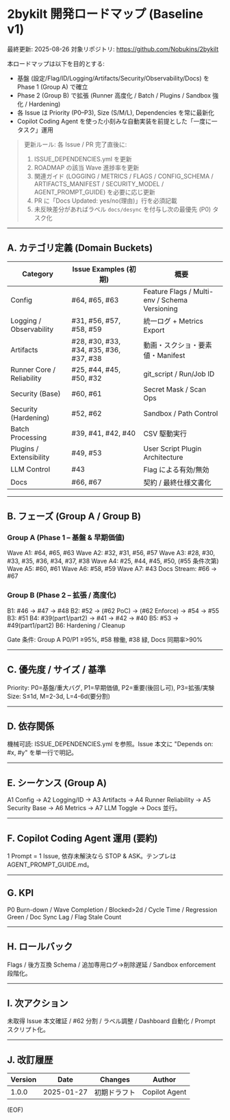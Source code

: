 # 2bykilt 開発ロードマップ (Baseline v1)

最終更新: 2025-08-26
対象リポジトリ: https://github.com/Nobukins/2bykilt

本ロードマップは以下を目的とする:
- 基盤 (設定/Flag/ID/Logging/Artifacts/Security/Observability/Docs) を Phase 1 (Group A) で確立
- Phase 2 (Group B) で拡張 (Runner 高度化 / Batch / Plugins / Sandbox 強化 / Hardening)
- 各 Issue は Priority (P0–P3), Size (S/M/L), Dependencies を常に最新化
- Copilot Coding Agent を使った小刻みな自動実装を前提とした「一度に一タスク」運用

> 更新ルール: 各 Issue / PR 完了直後に:
> 1. ISSUE_DEPENDENCIES.yml を更新
> 2. ROADMAP の該当 Wave 進捗率を更新
> 3. 関連ガイド (LOGGING / METRICS / FLAGS / CONFIG_SCHEMA / ARTIFACTS_MANIFEST / SECURITY_MODEL / AGENT_PROMPT_GUIDE) を必要に応じ更新
> 4. PR に「Docs Updated: yes/no(理由)」行を必須記載
> 5. 未反映差分があればラベル `docs/desync` を付与し次の最優先 (P0) タスク化

---
## A. カテゴリ定義 (Domain Buckets)
| Category | Issue Examples (初期) | 概要 |
|----------|-----------------------|------|
| Config | #64, #65, #63 | Feature Flags / Multi-env / Schema Versioning |
| Logging / Observability | #31, #56, #57, #58, #59 | 統一ログ + Metrics Export |
| Artifacts | #28, #30, #33, #34, #35, #36, #37, #38 | 動画・スクショ・要素値・Manifest |
| Runner Core / Reliability | #25, #44, #45, #50, #32 | git_script / Run/Job ID |
| Security (Base) | #60, #61 | Secret Mask / Scan Ops |
| Security (Hardening) | #52, #62 | Sandbox / Path Control |
| Batch Processing | #39, #41, #42, #40 | CSV 駆動実行 |
| Plugins / Extensibility | #49, #53 | User Script Plugin Architecture |
| LLM Control | #43 | Flag による有効/無効 |
| Docs | #66, #67 | 契約 / 最終仕様文書化 |

---
## B. フェーズ (Group A / Group B)
### Group A (Phase 1 – 基盤 & 早期価値)
Wave A1: #64, #65, #63
Wave A2: #32, #31, #56, #57
Wave A3: #28, #30, #33, #35, #36, #34, #37, #38
Wave A4: #25, #44, #45, #50, (#55 条件次第)
Wave A5: #60, #61
Wave A6: #58, #59
Wave A7: #43
Docs Stream: #66 → #67

### Group B (Phase 2 – 拡張 / 高度化)
B1: #46 → #47 → #48
B2: #52 → (#62 PoC) → (#62 Enforce) → #54 → #55
B3: #51
B4: #39(part1/part2) → #41 → #42 → #40
B5: #53 → #49(part1/part2)
B6: Hardening / Cleanup

Gate 条件: Group A P0/P1 ≥95%, #58 稼働, #38 緑, Docs 同期率>90%

---
## C. 優先度 / サイズ / 基準
Priority: P0=基盤/重大バグ, P1=早期価値, P2=重要(後回し可), P3=拡張/実験
Size: S≤1d, M=2-3d, L=4-6d(要分割)

---
## D. 依存関係
機械可読: ISSUE_DEPENDENCIES.yml を参照。Issue 本文に "Depends on: #x, #y" を単一行で明記。

---
## E. シーケンス (Group A)
A1 Config → A2 Logging/ID → A3 Artifacts → A4 Runner Reliability → A5 Security Base → A6 Metrics → A7 LLM Toggle → Docs 並行。

---
## F. Copilot Coding Agent 運用 (要約)
1 Prompt = 1 Issue, 依存未解決なら STOP & ASK。テンプレは AGENT_PROMPT_GUIDE.md。

---
## G. KPI
P0 Burn-down / Wave Completion / Blocked>2d / Cycle Time / Regression Green / Doc Sync Lag / Flag Stale Count

---
## H. ロールバック
Flags / 後方互換 Schema / 追加専用ログ→削除遅延 / Sandbox enforcement 段階化。

---
## I. 次アクション
未取得 Issue 本文確証 / #62 分割 / ラベル調整 / Dashboard 自動化 / Prompt スクリプト化。

---
## J. 改訂履歴
| Version | Date | Changes | Author |
|---------|------|---------|--------|
| 1.0.0 | 2025-01-27 | 初期ドラフト | Copilot Agent |

(EOF)